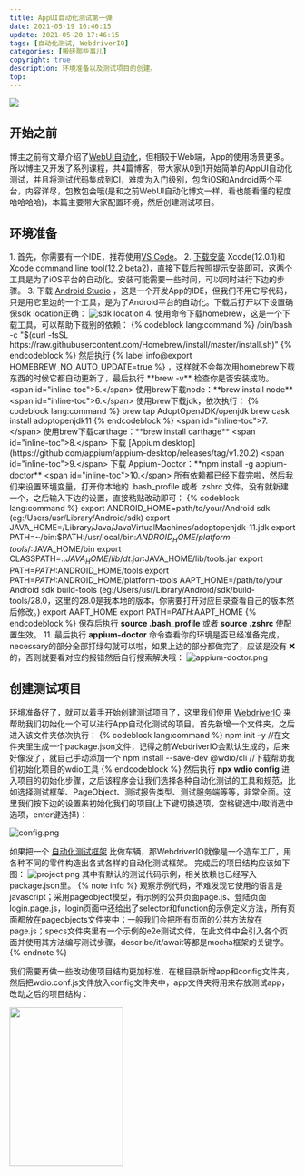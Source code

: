 ```yaml
---
title: AppUI自动化测试第一弹
date: 2021-05-19 16:46:15
update: 2021-05-20 17:46:15
tags: [自动化测试, WebdriverIO]
categories: [搬砖那些事儿]
copyright: true
description: 环境准备以及测试项目的创建。
top:
---
```


<img src="https://i.loli.net/2021/05/19/AwIHB8nugEVPGRz.png" >

## 开始之前

博主之前有文章介绍了[WebUI自动化](https://jmyblog.top/WebUI-AutoTest-Demo-1/)，但相较于Web端，App的使用场景更多。所以博主又开发了系列课程，共4篇博客，带大家从0到1开始简单的AppUI自动化测试，并且将测试代码集成到CI，难度为入门级别，包含iOS和Android两个平台，内容详尽，包教包会哦(是和之前WebUI自动化博文一样，看也能看懂的程度哈哈哈哈)，本篇主要带大家配置环境，然后创建测试项目。

## 环境准备

<span id="inline-toc">1.</span> 首先，你需要有一个IDE，推荐使用[VS Code](https://code.visualstudio.com/download)。
<span id="inline-toc">2.</span> [下载安装](https://developer.apple.com/download/more/) Xcode(12.0.1)和Xcode command line tool(12.2 beta2)，直接下载后按照提示安装即可，这两个工具是为了iOS平台的自动化。安装可能需要一些时间，可以同时进行下边的步骤。
<span id="inline-toc">3.</span> 下载 [Android Studio](https://developer.android.com/studio) ，这是一个开发App的IDE，但我们不用它写代码，只是用它里边的一个工具，是为了Android平台的自动化。下载后打开以下设置确保sdk location正确：
![sdk location](https://i.loli.net/2021/05/20/2eIfnzWbQY4VsNP.png)
<span id="inline-toc">4.</span> 使用命令下载homebrew，这是一个下载工具，可以帮助下载别的依赖：
{% codeblock lang:command %}
/bin/bash -c "$(curl -fsSL https://raw.githubusercontent.com/Homebrew/install/master/install.sh)"
{% endcodeblock %}
然后执行 {% label info@export HOMEBREW_NO_AUTO_UPDATE=true %} ，这样就不会每次用homebrew下载东西的时候它都自动更新了，最后执行 **brew -v** 检查你是否安装成功。
<span id="inline-toc">5.</span> 使用brew下载node：**brew install node**
<span id="inline-toc">6.</span> 使用brew下载jdk，依次执行：
{% codeblock lang:command %}
brew tap AdoptOpenJDK/openjdk
brew cask install adoptopenjdk11
{% endcodeblock %}
<span id="inline-toc">7.</span> 使用brew下载carthage：**brew install carthage**
<span id="inline-toc">8.</span> 下载 [Appium desktop](https://github.com/appium/appium-desktop/releases/tag/v1.20.2)
<span id="inline-toc">9.</span> 下载 Appium-Doctor：**npm install -g appium-doctor**
<span id="inline-toc">10.</span> 所有依赖都已经下载完啦，然后我们来设置环境变量，打开你本地的 .bash_profile 或者 .zshrc 文件，没有就新建一个，之后输入下边的设置，直接粘贴改动即可：
{% codeblock lang:command %}
export ANDROID_HOME=path/to/your/Android sdk (eg:/Users/usr/Library/Android/sdk)
export JAVA_HOME=/Library/Java/JavaVirtualMachines/adoptopenjdk-11.jdk
export PATH=~/bin:$PATH:/usr/local/bin:$ANDROID_HOME/platform-tools/:$JAVA_HOME/bin
export CLASSPATH=.:$JAVA_HOME/lib/dt.jar:$JAVA_HOME/lib/tools.jar
export PATH=$PATH:$ANDROID_HOME/tools
export PATH=$PATH:$ANDROID_HOME/platform-tools
AAPT_HOME=/path/to/your Android sdk build-tools (eg:/Users/usr/Library/Android/sdk/build-tools/28.0，这里的28.0是我本地的版本，你需要打开对应目录查看自己的版本然后修改。)
export AAPT_HOME
export PATH=$PATH:$AAPT_HOME
{% endcodeblock %}
保存后执行 **source .bash_profile** 或者 **source .zshrc** 使配置生效。
<span id="inline-toc">11.</span> 最后执行 **appium-doctor** 命令查看你的环境是否已经准备完成，necessary的部分全部打绿勾就可以啦，如果上边的部分都做完了，应该是没有 ❌ 的，否则就要看对应的报错然后自行搜索解决哦：
![appium-doctor.png](https://i.loli.net/2021/05/20/DL9UPqaNYrgnGsQ.png)

## 创建测试项目

环境准备好了，就可以着手开始创建测试项目了，这里我们使用 [WebdriverIO](https://webdriver.io/docs/what-is-webdriverio) 来帮助我们初始化一个可以进行App自动化测试的项目，首先新增一个文件夹，之后进入该文件夹依次执行：
{% codeblock lang:command %}
npm init –y //在文件夹里生成一个package.json文件，记得之前WebdriverIO会默认生成的，后来好像没了，就自己手动添加一个
npm install --save-dev @wdio/cli //下载帮助我们初始化项目的wdio工具
{% endcodeblock %}
然后执行 **npx wdio config** 进入项目的初始化步骤，之后该程序会让我们选择各种自动化测试的工具和规范，比如选择测试框架、PageObject、测试报告类型、测试服务端等等，非常全面。这里我们按下边的设置来初始化我们的项目(上下键切换选项，空格键选中/取消选中选项，enter键选择)：

![config.png](https://i.loli.net/2021/05/20/oJhBqNp4asPAljC.png)

如果把一个 [自动化测试框架](https://jmyblog.top/AutoTest-FrameWork/) 比做车辆，那WebdriverIO就像是一个造车工厂，用各种不同的零件构造出各式各样的自动化测试框架。
完成后的项目结构应该如下图：
![project.png](https://i.loli.net/2021/05/20/p8ZGHsWCD5nPjbS.png)
其中有默认的测试代码示例，相关依赖也已经写入package.json里。
{% note info %}
观察示例代码，不难发现它使用的语言是javascript；采用pageobject模型，有示例的公共页面page.js、登陆页面login.page.js，login页面中还给出了selector和function的示例定义方法，所有页面都放在pageobjects文件夹中；一般我们会把所有页面的公共方法放在page.js；specs文件夹里有一个示例的e2e测试文件，在此文件中会引入各个页面并使用其方法编写测试步骤，describe/it/await等都是mocha框架的关键字。
{% endnote %}

我们需要再做一些改动使项目结构更加标准，在根目录新增app和config文件夹，然后把wdio.conf.js文件放入config文件夹中，app文件夹将用来存放测试app，改动之后的项目结构：

<img src="https://i.loli.net/2021/05/20/T2DvQJGWrgsYqlH.png" width="200" height="280">